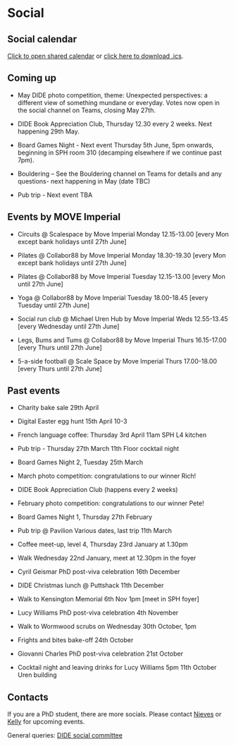 # Social

## Social calendar

[Click to open shared calendar](https://outlook.office365.com/owa/calendar/d3495141dd604a45b1a70bcec775574c@imperial.ac.uk/96f193142b4a41d9a6e4946634663c5817212224041536648077/calendar.html) or [click here to download .ics](https://outlook.office365.com/owa/calendar/d3495141dd604a45b1a70bcec775574c@imperial.ac.uk/96f193142b4a41d9a6e4946634663c5817212224041536648077/calendar.ics).

## Coming up

* May DIDE photo competition, theme: Unexpected perspectives: a different view of something mundane or everyday. Votes now open in the social channel on Teams, closing May 27th.

* DIDE Book Appreciation Club,  Thursday 12.30 every 2 weeks. Next happening 29th May.

* Board Games Night - Next event Thursday 5th June, 5pm onwards, beginning in SPH room 310 (decamping elsewhere if we continue past 7pm).

* Bouldering – See the Bouldering channel on Teams for details and any questions- next happening in May (date TBC)

* Pub trip - Next event TBA  

## Events by MOVE Imperial

* Circuits @ Scalespace by Move Imperial Monday 12.15-13.00 [every Mon except bank holidays until 27th June]

* Pilates @ Collabor88 by Move Imperial Monday 18.30-19.30 [every Mon except bank holidays until 27th June]

* Pilates @ Collabor88 by Move Imperial Tuesday 12.15-13.00 [every Mon until 27th June]

* Yoga @ Collabor88 by Move Imperial Tuesday 18.00-18.45 [every Tuesday until 27th June]

* Social run club @ Michael Uren Hub by Move Imperial Weds 12.55-13.45 [every Wednesday until 27th June]

* Legs, Bums and Tums @ Collabor88 by Move Imperial Thurs 16.15-17.00 [every Thurs until 27th June]

* 5-a-side football @ Scale Space by Move Imperial Thurs 17.00-18.00 [every Thurs until 27th June]


## Past events

* Charity bake sale 29th April

* Digital Easter egg hunt 15th April 10-3

* French language coffee: Thursday 3rd April 11am SPH L4 kitchen

* Pub trip - Thursday 27th March 11th Floor cocktail night

* Board Games Night 2, Tuesday 25th March

* March photo competition: congratulations to our winner Rich!

* DIDE Book Appreciation Club (happens every 2 weeks)

* February photo competition: congratulations to our winner Pete!

* Board Games Night 1, Thursday 27th February

* Pub trip @ Pavilion Various dates, last trip 11th March
  
* Coffee meet-up, level 4, Thursday 23rd January at 1.30pm
  
* Walk Wednesday 22nd January, meet at 12.30pm in the foyer

* Cyril Geismar PhD post-viva celebration 16th December

* DIDE Christmas lunch @ Puttshack 11th December

* Walk to Kensington Memorial 6th Nov 1pm [meet in SPH foyer]

* Lucy Williams PhD post-viva celebration 4th November

* Walk to Wormwood scrubs on Wednesday 30th October, 1pm

* Frights and bites bake-off 24th October

* Giovanni Charles PhD post-viva celebration 21st October

* Cocktail night and leaving drinks for Lucy Williams
  5pm 11th October Uren building

## Contacts

If you are a PhD student, there are more socials. Please contact [Nieves](mailto:n.derqui-fernandez@imperial.ac.uk) or [Kelly](mailto:k.mccain22@imperial.ac.uk) for upcoming events.

General queries: [DIDE social committee](mailto:dide-social@imperial.ac.uk)
